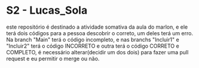 # S2 - Lucas_Sola
 este repositório é destinado a atividade somativa da aula do marlon, e ele terá dois códigos para a pessoa descobrir o correto, um deles terá um erro. 
 Na branch "Main" terá o código incompleto, e nas branchs "Incluir1" e "Incluir2" terá o código INCORRETO e outra terá o código CORRETO e COMPLETO, é necessário alterar(decidir um dos dois) para fazer uma pull request e eu permitir o merge ou não.
